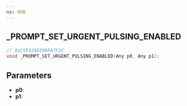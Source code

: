 ```yaml
---
ns: HUD
---
```

## _PROMPT_SET_URGENT_PULSING_ENABLED

```c
// 0xC5F428EE08FA7F2C
void _PROMPT_SET_URGENT_PULSING_ENABLED(Any p0, Any p1);
```

## Parameters
* **p0**:
* **p1**:
